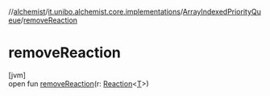 //[alchemist](../../../index.md)/[it.unibo.alchemist.core.implementations](../index.md)/[ArrayIndexedPriorityQueue](index.md)/[removeReaction](remove-reaction.md)

# removeReaction

[jvm]\
open fun [removeReaction](remove-reaction.md)(r: [Reaction](../../it.unibo.alchemist.model.interfaces/-reaction/index.md)<[T](../-engine/index.md)>)
